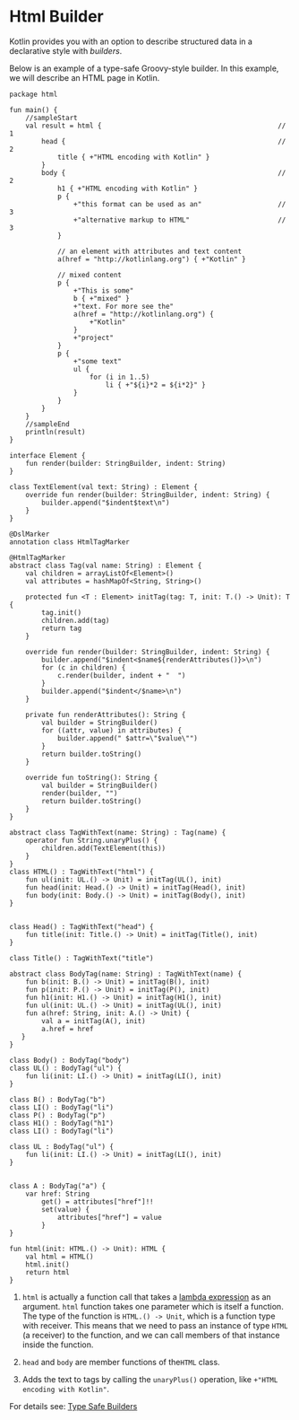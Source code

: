 # Html Builder

Kotlin provides you with an option to describe structured data in a declarative style with _builders_.

Below is an example of a type-safe Groovy-style builder. In this example, we will describe an HTML page in Kotlin.

```run-kotlin-canvas
package html

fun main() {
    //sampleStart
    val result = html {                                            // 1
        head {                                                     // 2
            title { +"HTML encoding with Kotlin" }
        }
        body {                                                     // 2
            h1 { +"HTML encoding with Kotlin" }
            p {
                +"this format can be used as an"                   // 3
                +"alternative markup to HTML"                      // 3
            }

            // an element with attributes and text content
            a(href = "http://kotlinlang.org") { +"Kotlin" }

            // mixed content
            p {
                +"This is some"
                b { +"mixed" }
                +"text. For more see the"
                a(href = "http://kotlinlang.org") {
                    +"Kotlin"
                }
                +"project"
            }
            p {
                +"some text"
                ul {
                    for (i in 1..5)
                        li { +"${i}*2 = ${i*2}" }
                }
            }
        }
    }
    //sampleEnd
    println(result)
}

interface Element {
    fun render(builder: StringBuilder, indent: String)
}

class TextElement(val text: String) : Element {
    override fun render(builder: StringBuilder, indent: String) {
        builder.append("$indent$text\n")
    }
}

@DslMarker
annotation class HtmlTagMarker

@HtmlTagMarker
abstract class Tag(val name: String) : Element {
    val children = arrayListOf<Element>()
    val attributes = hashMapOf<String, String>()

    protected fun <T : Element> initTag(tag: T, init: T.() -> Unit): T {
        tag.init()
        children.add(tag)
        return tag
    }

    override fun render(builder: StringBuilder, indent: String) {
        builder.append("$indent<$name${renderAttributes()}>\n")
        for (c in children) {
            c.render(builder, indent + "  ")
        }
        builder.append("$indent</$name>\n")
    }

    private fun renderAttributes(): String {
        val builder = StringBuilder()
        for ((attr, value) in attributes) {
            builder.append(" $attr=\"$value\"")
        }
        return builder.toString()
    }

    override fun toString(): String {
        val builder = StringBuilder()
        render(builder, "")
        return builder.toString()
    }
}

abstract class TagWithText(name: String) : Tag(name) {
    operator fun String.unaryPlus() {
        children.add(TextElement(this))
    }
}
class HTML() : TagWithText("html") {
    fun ul(init: UL.() -> Unit) = initTag(UL(), init)
    fun head(init: Head.() -> Unit) = initTag(Head(), init)
    fun body(init: Body.() -> Unit) = initTag(Body(), init)
}


class Head() : TagWithText("head") {
    fun title(init: Title.() -> Unit) = initTag(Title(), init)
}

class Title() : TagWithText("title")

abstract class BodyTag(name: String) : TagWithText(name) {
    fun b(init: B.() -> Unit) = initTag(B(), init)
    fun p(init: P.() -> Unit) = initTag(P(), init)
    fun h1(init: H1.() -> Unit) = initTag(H1(), init)
    fun ul(init: UL.() -> Unit) = initTag(UL(), init)
    fun a(href: String, init: A.() -> Unit) {
        val a = initTag(A(), init)
        a.href = href
   }
}

class Body() : BodyTag("body")
class UL() : BodyTag("ul") {
    fun li(init: LI.() -> Unit) = initTag(LI(), init)
}

class B() : BodyTag("b")
class LI() : BodyTag("li")
class P() : BodyTag("p")
class H1() : BodyTag("h1")
class LI() : BodyTag("li")

class UL : BodyTag("ul") {
    fun li(init: LI.() -> Unit) = initTag(LI(), init)
}


class A : BodyTag("a") {
    var href: String
        get() = attributes["href"]!!
        set(value) {
            attributes["href"] = value
        }
}

fun html(init: HTML.() -> Unit): HTML {
    val html = HTML()
    html.init()
    return html
}

```

1. `html` is actually a function call that takes a [lambda expression](http://kotlinlang.org/docs/reference/lambdas.html) as an argument.
   `html` function takes one parameter which is itself a function.
   The type of the function is `HTML.() -> Unit`, which is a function type with receiver. 
   This means that we need to pass an instance of type `HTML` (a receiver) to the function,
   and we can call members of that instance inside the function.

2. `head` and `body` are member functions of the`HTML` class.

3. Adds the text to tags by calling the `unaryPlus()` operation, like `+"HTML encoding with Kotlin"`.

For details see: [Type Safe Builders](http://kotlinlang.org/docs/reference/type-safe-builders.html)
